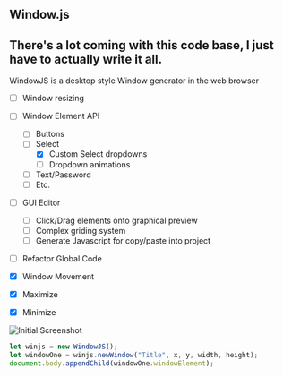 ## Window.js
There's a lot coming with this code base, I just have to actually write it all.
----

WindowJS is a desktop style Window generator in the web browser

- [ ] Window resizing
- [ ] Window Element API
    - [ ] Buttons
    - [ ] Select
        - [x] Custom Select dropdowns
        - [ ] Dropdown animations
    - [ ] Text/Password
    - [ ] Etc.
- [ ] GUI Editor
    - [ ] Click/Drag elements onto graphical preview
    - [ ] Complex griding system
    - [ ] Generate Javascript for copy/paste into project
- [ ] Refactor Global Code
- [x] Window Movement
- [x] Maximize
- [x] Minimize


![Initial Screenshot](https://lh3.googleusercontent.com/v7BoUFXsUCu0gQdb3ckGhIlhReA0rBs_iAqP1neFJmFv6hpB3jJIigAD8JqF941ORnfUpN6eJoeRHb1xGOszxpKL1Pr2OBIttIWXdNyOZr2cKsJngYL9rD53zGOTBrFpvruUBBjVyw=w2400)

```javascript
let winjs = new WindowJS();
let windowOne = winjs.newWindow("Title", x, y, width, height);
document.body.appendChild(windowOne.windowElement);
```